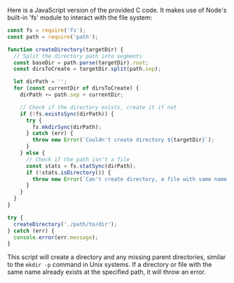 Here is a JavaScript version of the provided C code. It makes use of Node's built-in 'fs' module to interact with the file system:

```javascript
const fs = require('fs');
const path = require('path');

function createDirectory(targetDir) {
  // Split the directory path into segments
  const baseDir = path.parse(targetDir).root;
  const dirsToCreate = targetDir.split(path.sep);

  let dirPath = '';
  for (const currentDir of dirsToCreate) {
    dirPath += path.sep + currentDir;

    // Check if the directory exists, create it if not
    if (!fs.existsSync(dirPath)) {
      try {
        fs.mkdirSync(dirPath);
      } catch (err) {
        throw new Error(`Couldn't create directory ${targetDir}`);
      }
    } else {
      // Check if the path isn't a file
      const stats = fs.statSync(dirPath);
      if (!stats.isDirectory()) {
        throw new Error(`Can't create directory, a file with same name exists: ${targetDir}`);
      }
    }
  }
}

try {
  createDirectory('./path/to/dir');
} catch (err) {
  console.error(err.message);
}
```

This script will create a directory and any missing parent directories, similar to the `mkdir -p` command in Unix systems. If a directory or file with the same name already exists at the specified path, it will throw an error.
